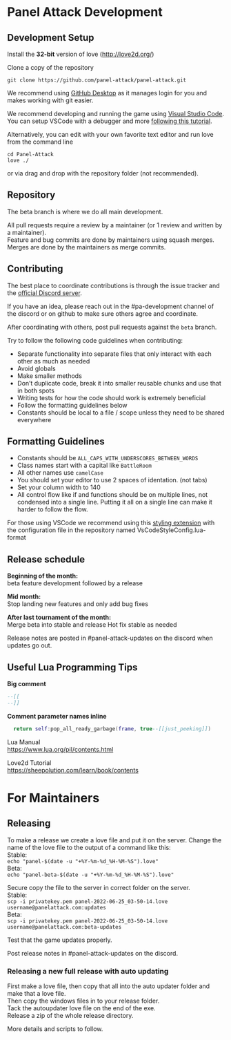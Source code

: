 # Panel Attack Development

## Development Setup

Install the **32-bit** version of love (http://love2d.org/)

Clone a copy of the repository  
```
git clone https://github.com/panel-attack/panel-attack.git
```  
We recommend using [GitHub Desktop](https://desktop.github.com) as it manages login for you and makes working with git easier.
  
We recommend developing and running the game using [Visual Studio Code](https://code.visualstudio.com/).  
You can setup VSCode with a debugger and more [following this tutorial](https://sheepolution.com/learn/book/bonus/vscode).

Alternatively, you can edit with your own favorite text editor and run love from the command line

```
cd Panel-Attack
love ./
```

or via drag and drop with the repository folder (not recommended).


## Repository

The beta branch is where we do all main development.  

All pull requests require a review by a maintainer (or 1 review and written by a maintainer).  
Feature and bug commits are done by maintainers using squash merges.  
Merges are done by the maintainers as merge commits.  


## Contributing

The best place to coordinate contributions is through the issue tracker and the [official Discord server](http://discord.panelattack.com).

If you have an idea, please reach out in the #pa-development channel of the discord or on github to make sure others agree and coordinate.

After coordinating with others, post pull requests against the `beta` branch. 

Try to follow the following code guidelines when contributing:
- Separate functionality into separate files that only interact with each other as much as needed
- Avoid globals
- Make smaller methods
- Don’t duplicate code, break it into smaller reusable chunks and use that in both spots
- Writing tests for how the code should work is extremely beneficial
- Follow the formatting guidelines below
- Constants should be local to a file / scope unless they need to be shared everywhere

## Formatting Guidelines

- Constants should be `ALL_CAPS_WITH_UNDERSCORES_BETWEEN_WORDS`
- Class names start with a capital like `BattleRoom`
- All other names use `camelCase`
- You should set your editor to use 2 spaces of identation. (not tabs)
- Set your column width to 140
- All control flow like if and functions should be on multiple lines, not condensed into a single line. Putting it all on a single line can make it harder to follow the flow.

For those using VSCode we recommend using this [styling extension](https://marketplace.visualstudio.com/items?itemName=Koihik.vscode-lua-format) with the configuration file in the repository named VsCodeStyleConfig.lua-format

## Release schedule

**Beginning of the month:**  
beta feature development followed by a release

**Mid month:**  
Stop landing new features and only add bug fixes

**After last tournament of the month:**  
Merge beta into stable and release
Hot fix stable as needed

Release notes are posted in #panel-attack-updates on the discord when updates go out.


## Useful Lua Programming Tips

**Big comment**  
```Lua
--[[
--]]
```

**Comment parameter names inline**
```Lua
  return self:pop_all_ready_garbage(frame, true--[[just_peeking]])
```

Lua Manual  
https://www.lua.org/pil/contents.html  

Love2d Tutorial  
https://sheepolution.com/learn/book/contents



# For Maintainers

## Releasing

To make a release we create a love file and put it on the server. Change the name of the love file to the output of a command like this:  
    Stable:  
        `echo "panel-$(date -u "+%Y-%m-%d_%H-%M-%S").love"`  
    Beta:  
        `echo "panel-beta-$(date -u "+%Y-%m-%d_%H-%M-%S").love"`  

Secure copy the file to the server in correct folder on the server.  
    Stable:  
        `scp -i privatekey.pem panel-2022-06-25_03-50-14.love username@panelattack.com:updates`  
    Beta:  
        `scp -i privatekey.pem panel-2022-06-25_03-50-14.love username@panelattack.com:beta-updates`  

Test that the game updates properly.  

Post release notes in #panel-attack-updates on the discord.

### Releasing a new full release with auto updating

First make a love file, then copy that all into the auto updater folder and make that a love file.  
Then copy the windows files in to your release folder.  
Tack the autoupdater love file on the end of the exe.  
Release a zip of the whole release directory.  

More details and scripts to follow.

